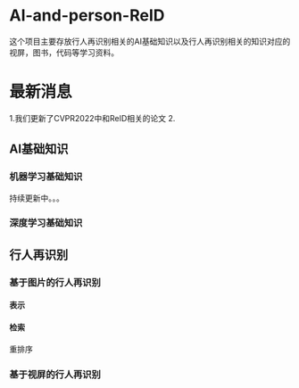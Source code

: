# AI-and-person-ReID
这个项目主要存放行人再识别相关的AI基础知识以及行人再识别相关的知识对应的视屏，图书，代码等学习资料。
# 最新消息
1.我们更新了CVPR2022中和ReID相关的论文
2.
## AI基础知识
### 机器学习基础知识
持续更新中。。。
### 深度学习基础知识

## 行人再识别
### 基于图片的行人再识别
#### 表示
#### 检索
重排序
### 基于视屏的行人再识别
